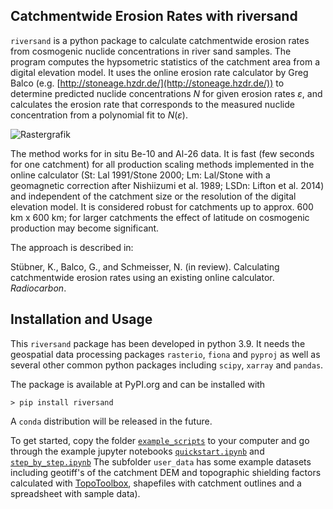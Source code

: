 Catchmentwide Erosion Rates with riversand 
------------------------------------------

`riversand` is a python package to calculate catchmentwide erosion rates from
cosmogenic nuclide concentrations in river sand samples. The program computes
the hypsometric statistics of the catchment area from a digital elevation model.
It uses the online erosion rate calculator by Greg Balco
(e.g. [http://stoneage.hzdr.de/](http://stoneage.hzdr.de/)) to determine predicted
nuclide concentrations $N$ for given erosion rates $\varepsilon$, and calculates
the erosion rate that corresponds to the measured nuclide concentration from a
polynomial fit to $N(\varepsilon)$.

![Rastergrafik](https://user-images.githubusercontent.com/73031498/221909077-601ccea1-880b-4738-89d8-2ff57a16c89b.png)


The method works for in situ Be-10 and Al-26 data. It is fast (few seconds for
one catchment) for all production scaling methods implemented in the online
calculator (St: Lal 1991/Stone 2000; Lm: Lal/Stone with a geomagnetic correction
after Nishiizumi et al. 1989; LSDn: Lifton et al. 2014) and independent of the
catchment size or the resolution of the digital elevation model. It is considered
robust for catchments up to approx. 600 km x 600 km; for larger catchments
the effect of latitude on cosmogenic production may become significant.

The approach is described in:

Stübner, K., Balco, G., and Schmeisser, N. (in review). Calculating catchmentwide
erosion rates using an existing online calculator. *Radiocarbon*. 

Installation and Usage
----------------------

This `riversand` package has been developed in python 3.9. It needs the
geospatial data processing packages `rasterio`, `fiona` and `pyproj` as 
well as several other common python packages including `scipy`, `xarray`
and `pandas`.

The package is available at PyPI.org and can be installed with
```
> pip install riversand
```
A `conda` distribution will be released in the future.

To get started, copy the  folder [`example_scripts`](https://github.com/kstueb/riversand/tree/main/riversand/example_scripts)
to your computer and go through the example jupyter notebooks
[`quickstart.ipynb`](https://github.com/kstueb/riversand/blob/main/riversand/example_scripts/quickstart.ipynb) and
[`step_by_step.ipynb`](https://github.com/kstueb/riversand/blob/main/riversand/example_scripts/step_by_step.ipynb)
The subfolder `user_data` has some example datasets including geotiff's
of the catchment DEM and topographic shielding factors calculated with
[TopoToolbox](https://topotoolbox.wordpress.com),
shapefiles with catchment outlines and a spreadsheet with sample data).
